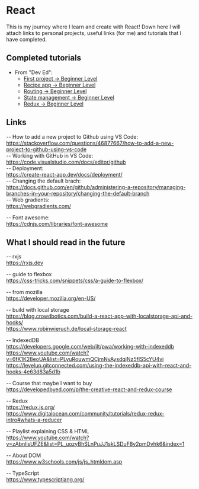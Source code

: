 # React

This is my journey where I learn and create with React! Down here I will attach links to personal projects, useful links (for me) and tutorials that I have completed.


## Completed tutorials
<ul>
    <li>From "Dev Ed":
        <ul>
            <li>
                <a href="https://github.com/913AliceHincu/projectreact">
                    First project -> Beginner Level
                </a>
            </li>
            <li>
                <a href="https://github.com/913AliceHincu/recipe-app-tutorial">
                    Recipe app -> Beginner Level
                </a>
            </li>
            <li>
                <a href="https://github.com/913AliceHincu/routing/tree/gh-pages">
                    Routing -> Beginner Level
                </a>
            </li>
            <li>
                <a href="https://github.com/913AliceHincu/state-management-tutorial">
                    State management -> Beginner Level
                </a>
            </li>
            <li>
                <a href="https://github.com/913AliceHincu/learn-redux">
                    Redux -> Beginner Level
                </a>
            </li>
        </ul>
    </li>
</ul>

## Links
-- How to add a new project to Github using VS Code: \
https://stackoverflow.com/questions/46877667/how-to-add-a-new-project-to-github-using-vs-code \
-- Working with GitHub in VS Code: \
https://code.visualstudio.com/docs/editor/github \
-- Deployment: \
https://create-react-app.dev/docs/deployment/ \
-- Changing the default brach: \
https://docs.github.com/en/github/administering-a-repository/managing-branches-in-your-repository/changing-the-default-branch \
-- Web gradients: \
https://webgradients.com/ 

-- Font awesome: \
https://cdnjs.com/libraries/font-awesome

## What I should read in the future
-- rxjs \
https://rxjs.dev 

-- guide to flexbox \
https://css-tricks.com/snippets/css/a-guide-to-flexbox/ 

-- from mozilla \
https://developer.mozilla.org/en-US/ 

-- build with local storage \
https://blog.crowdbotics.com/build-a-react-app-with-localstorage-api-and-hooks/  \
https://www.robinwieruch.de/local-storage-react 

-- IndexedDB \
https://developers.google.com/web/ilt/pwa/working-with-indexeddb \
https://www.youtube.com/watch?v=6fK1K28eoUA&list=PLyuRouwmQCjmNyAysdqjNz5fIS5cYU4vi \
https://levelup.gitconnected.com/using-the-indexeddb-api-with-react-and-hooks-4e63d83a5d1b 

-- Course that maybe I want to buy \
https://developedbyed.com/p/the-creative-react-and-redux-course 

-- Redux  \
https://redux.js.org/ \
https://www.digitalocean.com/community/tutorials/redux-redux-intro#whats-a-reducer 

-- Playlist explaining CSS & HTML  \
https://www.youtube.com/watch?v=zAbnlisUFZE&list=PL_uozyBhSLnPuJJ1skLSDuF8y2pmDvhk6&index=1

-- About DOM \
https://www.w3schools.com/js/js_htmldom.asp 

-- TypeScript \
https://www.typescriptlang.org/
